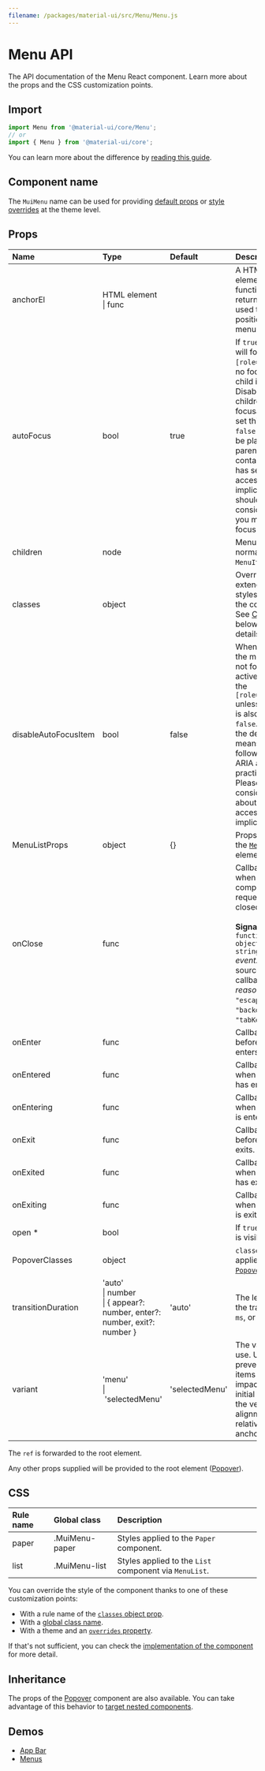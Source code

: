 ```yaml
---
filename: /packages/material-ui/src/Menu/Menu.js
---
```


<!--- This documentation is automatically generated, do not try to edit it. -->

# Menu API

<p class="description">The API documentation of the Menu React component. Learn more about the props and the CSS customization points.</p>

## Import

```js
import Menu from '@material-ui/core/Menu';
// or
import { Menu } from '@material-ui/core';
```

You can learn more about the difference by [reading this guide](/guides/minimizing-bundle-size/).



## Component name

The `MuiMenu` name can be used for providing [default props](/customization/globals/#default-props) or [style overrides](/customization/globals/#css) at the theme level.

## Props

| Name | Type | Default | Description |
|:-----|:-----|:--------|:------------|
| <span class="prop-name">anchorEl</span> | <span class="prop-type">HTML element<br>&#124;&nbsp;func</span> |  | A HTML element, or a function that returns it. It's used to set the position of the menu. |
| <span class="prop-name">autoFocus</span> | <span class="prop-type">bool</span> | <span class="prop-default">true</span> | If `true` (Default) will focus the `[role="menu"]` if no focusable child is found. Disabled children are not focusable. If you set this prop to `false` focus will be placed on the parent modal container. This has severe accessibility implications and should only be considered if you manage focus otherwise. |
| <span class="prop-name">children</span> | <span class="prop-type">node</span> |  | Menu contents, normally `MenuItem`s. |
| <span class="prop-name">classes</span> | <span class="prop-type">object</span> |  | Override or extend the styles applied to the component. See [CSS API](#css) below for more details. |
| <span class="prop-name">disableAutoFocusItem</span> | <span class="prop-type">bool</span> | <span class="prop-default">false</span> | When opening the menu will not focus the active item but the `[role="menu"]` unless `autoFocus` is also set to `false`. Not using the default means not following WAI-ARIA authoring practices. Please be considerate about possible accessibility implications. |
| <span class="prop-name">MenuListProps</span> | <span class="prop-type">object</span> | <span class="prop-default">{}</span> | Props applied to the [`MenuList`](/api/menu-list/) element. |
| <span class="prop-name">onClose</span> | <span class="prop-type">func</span> |  | Callback fired when the component requests to be closed.<br><br>**Signature:**<br>`function(event: object, reason: string) => void`<br>*event:* The event source of the callback.<br>*reason:* Can be: `"escapeKeyDown"`, `"backdropClick"`, `"tabKeyDown"`. |
| <span class="prop-name">onEnter</span> | <span class="prop-type">func</span> |  | Callback fired before the Menu enters. |
| <span class="prop-name">onEntered</span> | <span class="prop-type">func</span> |  | Callback fired when the Menu has entered. |
| <span class="prop-name">onEntering</span> | <span class="prop-type">func</span> |  | Callback fired when the Menu is entering. |
| <span class="prop-name">onExit</span> | <span class="prop-type">func</span> |  | Callback fired before the Menu exits. |
| <span class="prop-name">onExited</span> | <span class="prop-type">func</span> |  | Callback fired when the Menu has exited. |
| <span class="prop-name">onExiting</span> | <span class="prop-type">func</span> |  | Callback fired when the Menu is exiting. |
| <span class="prop-name required">open&nbsp;*</span> | <span class="prop-type">bool</span> |  | If `true`, the menu is visible. |
| <span class="prop-name">PopoverClasses</span> | <span class="prop-type">object</span> |  | `classes` prop applied to the [`Popover`](/api/popover/) element. |
| <span class="prop-name">transitionDuration</span> | <span class="prop-type">'auto'<br>&#124;&nbsp;number<br>&#124;&nbsp;{ appear?: number, enter?: number, exit?: number }</span> | <span class="prop-default">'auto'</span> | The length of the transition in `ms`, or 'auto' |
| <span class="prop-name">variant</span> | <span class="prop-type">'menu'<br>&#124;&nbsp;'selectedMenu'</span> | <span class="prop-default">'selectedMenu'</span> | The variant to use. Use `menu` to prevent selected items from impacting the initial focus and the vertical alignment relative to the anchor element. |

The `ref` is forwarded to the root element.

Any other props supplied will be provided to the root element ([Popover](/api/popover/)).

## CSS

| Rule name | Global class | Description |
|:-----|:-------------|:------------|
| <span class="prop-name">paper</span> | <span class="prop-name">.MuiMenu-paper</span> | Styles applied to the `Paper` component.
| <span class="prop-name">list</span> | <span class="prop-name">.MuiMenu-list</span> | Styles applied to the `List` component via `MenuList`.

You can override the style of the component thanks to one of these customization points:

- With a rule name of the [`classes` object prop](/customization/components/#overriding-styles-with-classes).
- With a [global class name](/customization/components/#overriding-styles-with-global-class-names).
- With a theme and an [`overrides` property](/customization/globals/#css).

If that's not sufficient, you can check the [implementation of the component](https://github.com/mui-org/material-ui/blob/master/packages/material-ui/src/Menu/Menu.js) for more detail.

## Inheritance

The props of the [Popover](/api/popover/) component are also available.
You can take advantage of this behavior to [target nested components](/guides/api/#spread).

## Demos

- [App Bar](/components/app-bar/)
- [Menus](/components/menus/)

